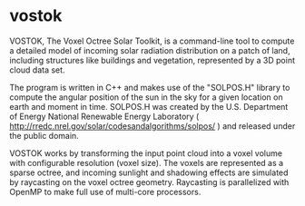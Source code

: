 # vostok
VOSTOK, The Voxel Octree Solar Toolkit, is a command-line tool to compute a detailed model of incoming solar radiation distribution on a patch of land, including structures like buildings and vegetation, represented by a 3D point cloud data set. 

The program is written in C++ and makes use of the "SOLPOS.H" library to compute the angular position of the sun in the sky for a given location on earth and moment in time. SOLPOS.H was created by the U.S. Department of Energy National Renewable Energy Laboratory ( http://rredc.nrel.gov/solar/codesandalgorithms/solpos/ ) and released under the public domain.

VOSTOK works by transforming the input point cloud into a voxel volume with configurable resolution (voxel size). The voxels are represented as a sparse octree, and incoming sunlight and shadowing effects are simulated by raycasting on the voxel octree geometry. Raycasting is parallelized with OpenMP to make full use of multi-core processors.
